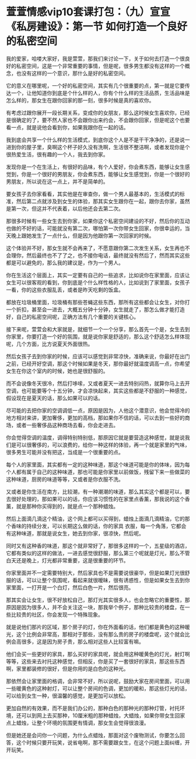 # 萱萱情感vip10套课打包：（九）宣宣《私房建设》：第一节  如何打造一个良好的私密空间

我的爱家，哈喽大家好，我是萱萱，那我们来讨论一下，关于如何去打造一个很良好的私密空间，这是一个非常重要的事情，但是呢，很多男生都没有这样的一个概念，也没有这样的一个意识，那什么是好的私密空间。

它的意义在哪里呢，一个好的私密空间，其实有几个很重要的点，第一就是它要传达一个，让他知道你到底是个什么样的人，你有个什么样的生活品质，生活品味是怎么样的，那女生在跟你回家的那一刻，很多时候是真的喜欢你。

有考虑过跟你展开一段长期关系，变成你的女朋友，那么这时候女生喜欢你，已经是很确定的了，要不然人家也不会跟你出来约会，不会跟你回家，但是呢这个也要看一点，就是说他会看到你，如果我跟你在一起的话。

我到底会共享一个什么样的生活模式，到底你这个人是不是干干净净的，还是说一进到你的屋子里，臭啊这个杯子好久没有洗啊，生活很不整洁啊，或者发现你是个很热爱生活，很有趣的一个人，我去到你家。

发现你是一个在生活上，有很好的品味，有个人爱好，你会煮东西，能够让女生感觉到，你是一个很好的男朋友，你会煮东西，能够让女生感觉到，你是一个很好的男朋友，所以说在这一点上，并不是简单的。

要女孩子去你家看看，其实他是在审查你，做一个男人最基本的，生活模式的标准，然后第二点就涉及到女生的体验，那其实女生跟你在一起，跟你去你家，虽然是第一次，但这并不代表着，以后他还会去第二次。

那很多时候有一些女生去到你家，如果你这个私密空间建设的不好，然后你的互动也做的不好的话，可能就没有第二次，哪怕第一次你带女生回家，你很幸运的，当天晚上跟她发生了一点什么，但是因为他跟你第一次回家的时候。

这个体验并不好，那女生就不会再来了，不愿意跟你第二次发生关系，女生再也不会理你，然后最终也不了了之，也不接你电话，最终就没有然后了，然而其实这些都是可以避免的，那么我的建议是，作为一个男人。

你在生活这个层面上，其实一定要有自己的一些追求，比如说你在家里面，应该让女生可以很客观的看到，你到底是个什么样性格的人，比如说到了家里面，女孩子一看，你的这些衣服乱丢，或者是昨天吃剩的饭盒。

都放在垃圾桶里面，垃圾桶有那些苍蝇这些东西，那所有这些都会让女生，对你打一个折扣，甚至会一进去，大概五分钟十分钟，女生就走了，那怎么做才能打造好，自己的私密空间呢，正确方法有几个重要的关键核心。

接下来呢，萱萱会和大家就是，就细节一个一个分享，那么首先一个是，女生去到你家里，你要打造一个好的氛围，就是说你家是舒适的，那么这个舒适怎么样体现呢，几个方面，比方说夏天外面很热。

然后女孩子去到你家的时候，应该可以感觉到非常凉快，准确来说，你最好在出门之前，已经开好空调，那这个时候如果是冬天，那你最好就温度调高一点，你希望女生在你这个室内的时候，她也是很舒服的。

而不会说像冬天很冷，然后打哆嗦，又或者夏天一进去特别闷热，就算你马上去开空调，也可能要等个十五分钟，才会凉快起来，其实这些都是不舒服的一种感觉，假设现在是夏天的话，那么如果可以的话。

尽可能的去把你家的空调调低一点，原因是因为，人他这个潜意识，他会觉得冷的地方相对来讲，更加奢侈，更加的高档，那如果你不信的话，可以去到一些好的商场，或者一些奢侈品这种商场去看，你会走进去。

你会觉得空调的温度，调得特别特别低，那原因它就是要营造这种感觉，就是说我们是可以很奢侈的，可以浪费的，给你一种这样的体验，再一个就是家里的气味，很多男生可能并没有把这，当成是一个很重要的点。

每个人的家里面，其实都有一定的这种味道，那这个味道可能是你的体味，因为每个人都有属于自己的这种味道，那也可能是你家里以前做饭，残留下来一些做菜的这种味道，厨房的味道等等，又或者是你衣服不洗。

又或者是你生活在南方，比较潮，有一种潮潮的味道，那么其实这个都是可以，要去很好处理的，那如果可以的话，你应该习惯性的在家里点香薰，那我说的这个香薰，就是那种你买得到的，就是点一个那种蜡烛。

然后上面滴几滴这个精油，这个网上都可以买得到，蜡烛上面滴几滴精油，它的那个香味的持续分发，可以长期这么做的话，你的家具 衣服，每一个角落，它都会有这种味道，那就是说女生，她去到你家，很凉快，然后呢。

同时又有这种香的味道，那这个就非常好了，那很多这样的一个，五星级的酒店，它都有类似的这样的做法，一进去感觉很舒服，那么第三个呢就是灯光，那么不管白天还是晚上，灯光都非常重要，这是很重要的环节。

你家里面并不一定需要特别大，然后家具也不是需要说很豪华，但是如果灯光很舒服的话，可以让整个氛围呢，看起来就很暧昧，很有诱惑性，但是如果女生去到你家里面，一打开是一个白灯，然后白色一片，然后很亮。

那其实会让女生，很不好放松自己，那灯光其实很多人，也会忽略它的重要性，那原因是因为很多人，并不会关注这一块，那我举个例子，那种比较贵的楼盘，在一些比较贵的社区，你会发现一个特殊现象。

就是说他们那片的区域，那个房子的灯，你在外面看的话，他们都是黄色的这种暖光，这个比例会非常高，那相对于那些，没有那么贵的房子的楼盘呢，这个就会比例会高很多，这是因为房子贵，那么相对这些人比较富有嘛。

他们会买一些更好的家具，那么买好的家具呢，就会用这种暖黄色的灯光，射灯啊等等，这些来去衬托这种感觉，但相反，你是买了一套很好的家具，那这些东西啊，家里都装修的很好，但是你用的是白色的这种光。

那依然会让家里面的格调，会非常不好，所以说呢，鼓励大家在房间里面，可以用一些暖黄色的这种射灯，可以让整个房间的色调，更加的暖和，那这些灯光的话，可以给到女生一种，很温馨的感觉，是更加可以放松。

更加自然的有效果，而不是我们办公的，那种白色的那种光的那种灯管，衬托环境，还可以到网上去买那种，10厘米粗的那种蜡烛，大蜡烛，如果你带女生回家点上蜡烛，让整个环境的氛围更有情调，那女生会觉得很浪漫。

但是她还是会问你一个问题，为什么点蜡烛，那面对这个废物测试，你要怎么回答，这个时候只要开玩笑，说省电啊，那不需要跟女生，在这个问题上面纠缠，开开玩笑。

